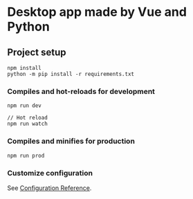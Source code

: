 # Desktop app made by Vue and Python

## Project setup
```
npm install
python -m pip install -r requirements.txt
```

### Compiles and hot-reloads for development
```
npm run dev

// Hot reload
npm run watch
```

### Compiles and minifies for production
```
npm run prod
```

### Customize configuration
See [Configuration Reference](https://cli.vuejs.org/config/).
